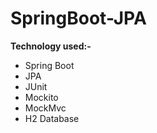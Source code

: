 # SpringBoot-JPA

**Technology used:-**
- Spring Boot
- JPA
- JUnit
- Mockito
- MockMvc
- H2 Database
